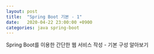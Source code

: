 ```yaml
---
layout: post
title:  "Spring Boot 기본 - 1"
date:   2020-04-22 23:00:00 +0900
categories: java spring-boot
---
```


Spring Boot를 이용한 간단한 웹 서비스 작성 - 기본 구성 알아보기

